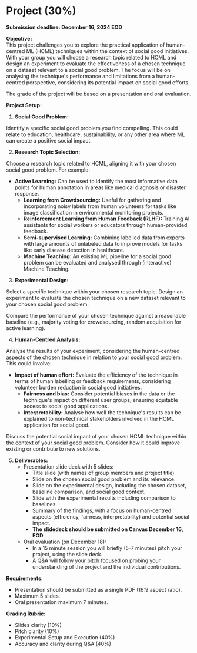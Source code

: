 # Project (30%)

**Submission deadline: December 16, 2024 EOD**

**Objective:**  
This project challenges you to explore the practical application of human-centred ML (HCML) techniques within the context of social good initiatives. With your group you will choose a research topic related to HCML and design an experiment to evaluate the effectiveness of a chosen technique on a dataset relevant to a social good problem. The focus will be on analysing the technique's performance and limitations from a human-centred perspective, considering its potential impact on social good efforts.

The grade of the project will be based on a presentation and oral evaluation.

**Project Setup:**

1. **Social Good Problem:**

Identify a specific social good problem you find compelling. This could relate to education, healthcare, sustainability, or any other area where ML can create a positive social impact.

2. **Research Topic Selection:**

Choose a research topic related to HCML, aligning it with your chosen social good problem. For example:

- **Active Learning:** Can be used to identify the most informative data points for human annotation in areas like medical diagnosis or disaster response.  
  - **Learning from Crowdsourcing:** Useful for gathering and incorporating noisy labels from human volunteers for tasks like image classification in environmental monitoring projects.  
  - **Reinforcement Learning from Human Feedback (RLHF):** Training AI assistants for social workers or educators through human-provided feedback.  
  - **Semi-supervised Learning:** Combining labelled data from experts with large amounts of unlabeled data to improve models for tasks like early disease detection in healthcare.  
  - **Machine Teaching**: An existing ML pipeline for a social good problem can be evaluated and analysed through (interactive) Machine Teaching.


3. **Experimental Design:**

Select a specific technique within your chosen research topic. Design an experiment to evaluate the chosen technique on a new dataset relevant to your chosen social good problem.

Compare the performance of your chosen technique against a reasonable baseline (e.g., majority voting for crowdsourcing, random acquisition for active learning).

4. **Human-Centred Analysis:**

Analyse the results of your experiment, considering the human-centred aspects of the chosen technique in relation to your social good problem. This could involve:

- **Impact of human effort:** Evaluate the efficiency of the technique in terms of human labelling or feedback requirements, considering volunteer burden reduction in social good initiatives.  
  - **Fairness and bias:** Consider potential biases in the data or the technique's impact on different user groups, ensuring equitable access to social good applications.  
  - **Interpretability:** Analyse how well the technique's results can be explained to non-technical stakeholders involved in the HCML application for social good.

Discuss the potential social impact of your chosen HCML technique within the context of your social good problem. Consider how it could improve existing or contribute to new solutions.

5. **Deliverables:**  
   - Presentation slide deck with 5 slides:  
     - Title slide (with names of group members and project title)  
     - Slide on the chosen social good problem and its relevance.  
     - Slide on the experimental design, including the chosen dataset, baseline comparison, and social good context.  
     - Slide with the experimental results including comparison to baselines  
     - Summary of the findings, with a focus on human-centred aspects (efficiency, fairness, interpretability) and potential social impact.  
     - **The slidedeck should be submitted on Canvas December 16, EOD**.  
   - Oral evaluation (on December 18):  
     - In a 15 minute session you will briefly (5-7 minutes) pitch your project, using the slide deck.  
     - A Q\&A will follow your pitch focused on probing your understanding of the project and the individual contributions.

**Requirements**:

- Presentation should be submitted as a single PDF (16:9 aspect ratio).  
- Maximum 5 slides.  
- Oral presentation maximum 7 minutes.

**Grading Rubric:**

- Slides clarity (10%)  
- Pitch clarity (10%)  
- Experimental Setup and Execution (40%)  
- Accuracy and clarity during Q\&A (40%)

